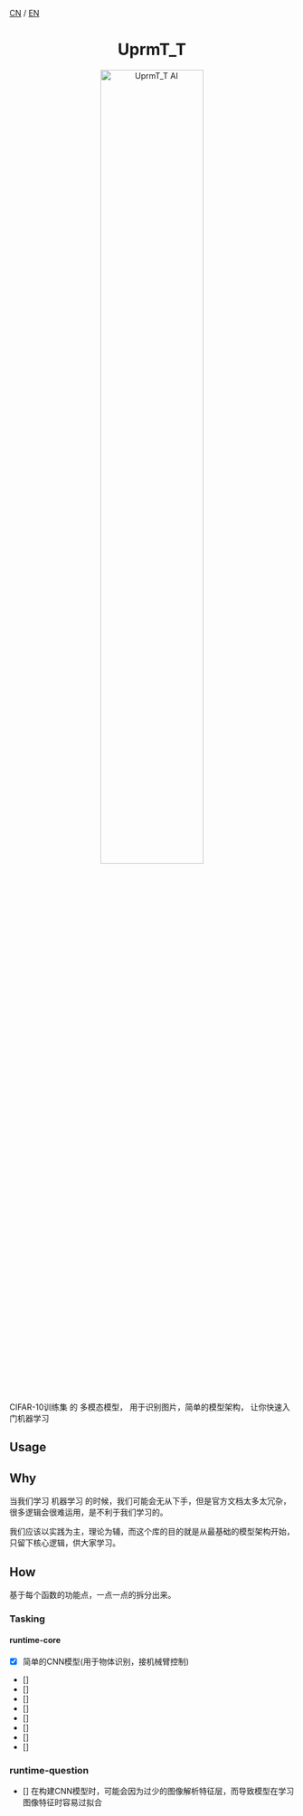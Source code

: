 [CN](README.md) / [EN](README_EN.md)

<h1 align="center">UprmT_T</h1>

<div align="center">
  <img src="assets/logo.svg" width="60%" alt="UprmT_T AI" />
</div>

CIFAR-10训练集 的 多模态模型， 用于识别图片，简单的模型架构， 让你快速入门机器学习

## Usage


## Why

当我们学习 机器学习 的时候，我们可能会无从下手，但是官方文档太多太冗杂，很多逻辑会很难运用，是不利于我们学习的。

我们应该以实践为主，理论为辅，而这个库的目的就是从最基础的模型架构开始，只留下核心逻辑，供大家学习。

## How

基于每个函数的功能点，一点一点的拆分出来。

### Tasking

#### runtime-core


- [x] 简单的CNN模型(用于物体识别，接机械臂控制)
- []
- []
- []
- []
- []
- []
- []
- []

### runtime-question


- [] 在构建CNN模型时，可能会因为过少的图像解析特征层，而导致模型在学习图像特征时容易过拟合
